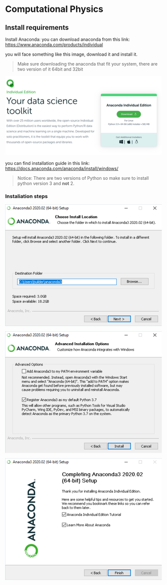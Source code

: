 # Computational Physics



## Install requirements

Install Anaconda: you can download anaconda from this link: https://www.anaconda.com/products/individual

you will face something like this image, download it and install it.
> Make sure downloading the anaconda that fit your system, there are two version of it 64bit and 32bit

![anaconda image](/images/anaconda_1.png)


you can find installation guide in this link:
https://docs.anaconda.com/anaconda/install/windows/

> Notice: There are two versions of Python so make sure to install python version 3 and **not** 2.

### Instaliation steps


![anaconda image3](/images/win-install-destination.png)

![anaconda image2](/images/win-install-options.png)

![anaconda image1](/images/win-install-complete.png)
